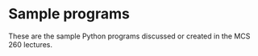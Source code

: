 # Sample programs

These are the sample Python programs discussed or created in the MCS
260 lectures.
